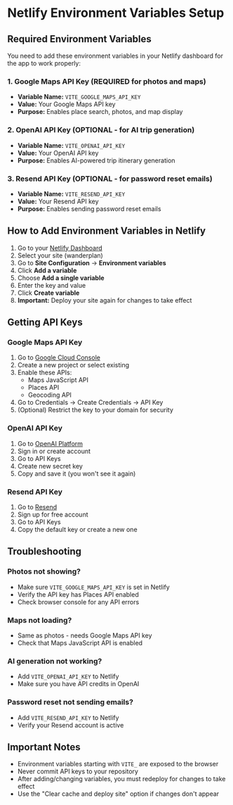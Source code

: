 # Netlify Environment Variables Setup

## Required Environment Variables

You need to add these environment variables in your Netlify dashboard for the app to work properly:

### 1. Google Maps API Key (REQUIRED for photos and maps)
- **Variable Name:** `VITE_GOOGLE_MAPS_API_KEY`
- **Value:** Your Google Maps API key
- **Purpose:** Enables place search, photos, and map display

### 2. OpenAI API Key (OPTIONAL - for AI trip generation)
- **Variable Name:** `VITE_OPENAI_API_KEY`
- **Value:** Your OpenAI API key
- **Purpose:** Enables AI-powered trip itinerary generation

### 3. Resend API Key (OPTIONAL - for password reset emails)
- **Variable Name:** `VITE_RESEND_API_KEY`
- **Value:** Your Resend API key
- **Purpose:** Enables sending password reset emails

## How to Add Environment Variables in Netlify

1. Go to your [Netlify Dashboard](https://app.netlify.com)
2. Select your site (wanderplan)
3. Go to **Site Configuration** → **Environment variables**
4. Click **Add a variable**
5. Choose **Add a single variable**
6. Enter the key and value
7. Click **Create variable**
8. **Important:** Deploy your site again for changes to take effect

## Getting API Keys

### Google Maps API Key
1. Go to [Google Cloud Console](https://console.cloud.google.com)
2. Create a new project or select existing
3. Enable these APIs:
   - Maps JavaScript API
   - Places API
   - Geocoding API
4. Go to Credentials → Create Credentials → API Key
5. (Optional) Restrict the key to your domain for security

### OpenAI API Key
1. Go to [OpenAI Platform](https://platform.openai.com)
2. Sign in or create account
3. Go to API Keys
4. Create new secret key
5. Copy and save it (you won't see it again)

### Resend API Key
1. Go to [Resend](https://resend.com)
2. Sign up for free account
3. Go to API Keys
4. Copy the default key or create a new one

## Troubleshooting

### Photos not showing?
- Make sure `VITE_GOOGLE_MAPS_API_KEY` is set in Netlify
- Verify the API key has Places API enabled
- Check browser console for any API errors

### Maps not loading?
- Same as photos - needs Google Maps API key
- Check that Maps JavaScript API is enabled

### AI generation not working?
- Add `VITE_OPENAI_API_KEY` to Netlify
- Make sure you have API credits in OpenAI

### Password reset not sending emails?
- Add `VITE_RESEND_API_KEY` to Netlify
- Verify your Resend account is active

## Important Notes

- Environment variables starting with `VITE_` are exposed to the browser
- Never commit API keys to your repository
- After adding/changing variables, you must redeploy for changes to take effect
- Use the "Clear cache and deploy site" option if changes don't appear